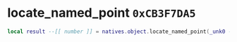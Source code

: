 # locate_named_point `0xCB3F7DA5`

```lua
local result --[[ number ]] = natives.object.locate_named_point(_unk0 --[[ number ]], _unk1 --[[ number ]], _unk2 --[[ number ]], _unk3 --[[ number ]], _unk4 --[[ number ]], _unk5 --[[ number ]])
```